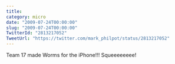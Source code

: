 ```yaml
---
title: 
category: micro
date: "2009-07-24T00:00:00"
slug: "2009-07-24T00:00:00"
TwitterId: "2813217052"
TweetUrl: "https://twitter.com/mark_philpot/status/2813217052"
---
```


Team 17 made Worms for the iPhone!!! Squeeeeeeee!
